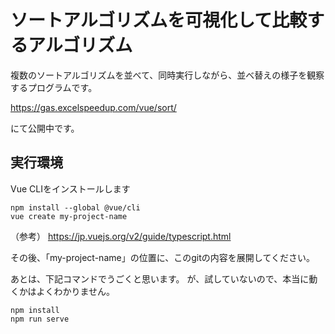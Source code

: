 # ソートアルゴリズムを可視化して比較するアルゴリズム

複数のソートアルゴリズムを並べて、同時実行しながら、並べ替えの様子を観察するプログラムです。

https://gas.excelspeedup.com/vue/sort/

にて公開中です。


## 実行環境

Vue CLIをインストールします

```
npm install --global @vue/cli
vue create my-project-name
```

（参考）
https://jp.vuejs.org/v2/guide/typescript.html

その後、「my-project-name」の位置に、このgitの内容を展開してください。


あとは、下記コマンドでうごくと思います。
が、試していないので、本当に動くかはよくわかりません。

```
npm install
npm run serve
```